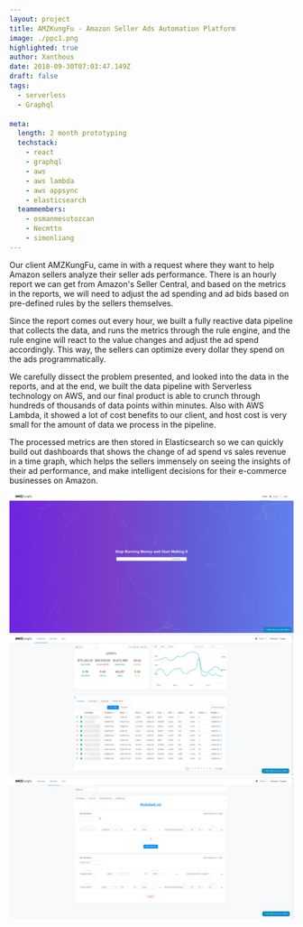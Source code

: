 ```yaml
---
layout: project
title: AMZKungFu - Amazon Seller Ads Automation Platform
image: ./ppc1.png
highlighted: true
author: Xanthous
date: 2018-09-30T07:03:47.149Z
draft: false
tags:
  - serverless
  - Graphql

meta:
  length: 2 month prototyping
  techstack:
    - react
    - graphql
    - aws
    - aws lambda
    - aws appsync
    - elasticsearch
  teammembers:
    - osmanmesutozcan
    - Necmttn
    - simonliang
---
```


Our client AMZKungFu, came in with a request where they want to help Amazon sellers analyze their seller ads performance. There is an hourly report we can get from Amazon's Seller Central, and based on the metrics in the reports, we will need to adjust the ad spending and ad bids based on pre-defined rules by the sellers themselves.

Since the report comes out every hour, we built a fully reactive data pipeline that collects the data, and runs the metrics through the rule engine, and the rule engine will react to the value changes and adjust the ad spend accordingly. This way, the sellers can optimize every dollar they spend on the ads programmatically.

We carefully dissect the problem presented, and looked into the data in the reports, and at the end, we built the data pipeline with Serverless technology on AWS, and our final product is able to crunch through hundreds of thousands of data points within minutes. Also with AWS Lambda, it showed a lot of cost benefits to our client, and host cost is very small for the amount of data we process in the pipeline.

The processed metrics are then stored in Elasticsearch so we can quickly build out dashboards that shows the change of ad spend vs sales revenue in a time graph, which helps the sellers immensely on seeing the insights of their ad performance, and make intelligent decisions for their e-commerce businesses on Amazon.

![website homepage](./ppc0.png)
![dashboard](./ppc1.png)
![rule engine](./ppc2.png)
